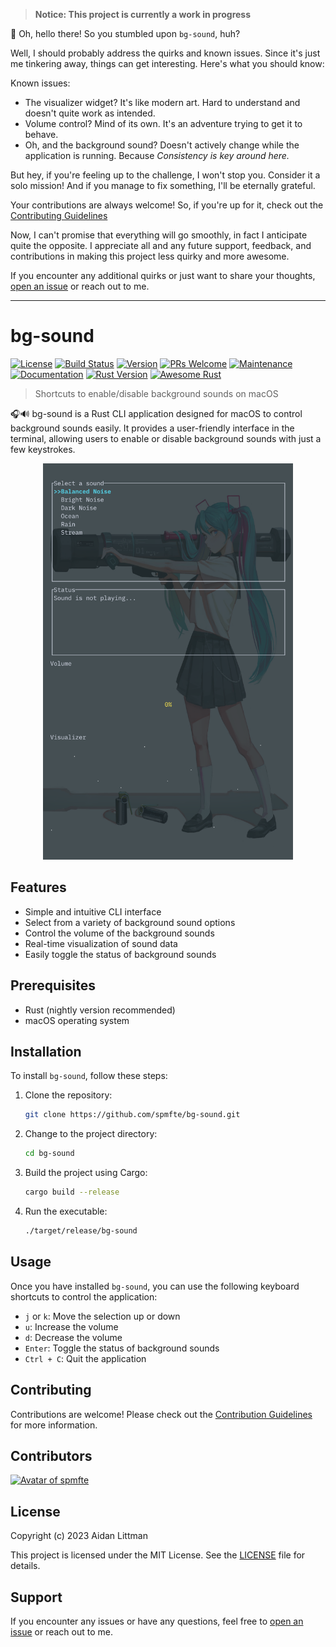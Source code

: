 > **Notice: This project is currently a work in progress**

🚧 Oh, hello there! So you stumbled upon `bg-sound`, huh?

Well, I should probably address the quirks and known issues. Since it's just me tinkering away, things can get interesting. Here's what you should know:

Known issues:
- The visualizer widget? It's like modern art. Hard to understand and doesn't quite work as intended.
- Volume control? Mind of its own. It's an adventure trying to get it to behave.
- Oh, and the background sound? Doesn't actively change while the application is running. Because _Consistency is key around here._

But hey, if you're feeling up to the challenge, I won't stop you. Consider it a solo mission! And if you manage to fix something, I'll be eternally grateful.

Your contributions are always welcome! So, if you're up for it, check out the [Contributing Guidelines](https://github.com/spmfte/BG-Sounds/blob/main/CONTRIBUTING.md)

Now, I can't promise that everything will go smoothly, in fact I anticipate quite the opposite. I appreciate all and any future support, feedback, and contributions in making this project less quirky and more awesome.

If you encounter any additional quirks or just want to share your thoughts, [open an issue](https://github.com/spmfte/bg-sound/issues) or reach out to me.

---

# bg-sound

[![License](https://img.shields.io/badge/license-MIT-blue.svg)](https://opensource.org/licenses/MIT)
[![Build Status](https://img.shields.io/travis/your-username/bg-sound/master.svg)](https://travis-ci.org/your-username/bg-sound)
[![Version](https://img.shields.io/badge/version-1.0.0-green.svg)](https://github.com/your-username/bg-sound/releases)
[![PRs Welcome](https://img.shields.io/badge/PRs-welcome-brightgreen.svg)](https://github.com/your-username/bg-sound/pulls)
[![Maintenance](https://img.shields.io/badge/Maintained%3F-yes-green.svg)](https://github.com/your-username/bg-sound/graphs/commit-activity)
[![Documentation](https://img.shields.io/badge/docs-yes-brightgreen.svg)](https://your-username.github.io/bg-sound)
[![Rust Version](https://img.shields.io/badge/rust-1.55%2B-orange.svg)](https://www.rust-lang.org)
[![Awesome Rust](https://img.shields.io/badge/Awesome-Rust-8C271E.svg)](https://github.com/rust-unofficial/awesome-rust)

> Shortcuts to enable/disable background sounds on macOS

🎧🔊 bg-sound is a Rust CLI application designed for macOS to control background sounds easily. It provides a user-friendly interface in the terminal, allowing users to enable or disable background sounds with just a few keystrokes.

<p align="center">
  <img src="bgsdemo.png" alt="Demo" width="400">
</p>

## Features

- Simple and intuitive CLI interface
- Select from a variety of background sound options
- Control the volume of the background sounds
- Real-time visualization of sound data
- Easily toggle the status of background sounds

## Prerequisites

- Rust (nightly version recommended)
- macOS operating system

## Installation

To install `bg-sound`, follow these steps:

1. Clone the repository:

   ```bash
   git clone https://github.com/spmfte/bg-sound.git
   ```

2. Change to the project directory:

   ```bash
   cd bg-sound
   ```

3. Build the project using Cargo:

   ```bash
   cargo build --release
   ```

4. Run the executable:

   ```bash
   ./target/release/bg-sound
   ```

## Usage

Once you have installed `bg-sound`, you can use the following keyboard shortcuts to control the application:

- `j` or `k`: Move the selection up or down
- `u`: Increase the volume
- `d`: Decrease the volume
- `Enter`: Toggle the status of background sounds
- `Ctrl + C`: Quit the application

## Contributing

Contributions are welcome! Please check out the [Contribution Guidelines](CONTRIBUTING.md) for more information.

## Contributors

<!-- Add contributors' avatars and names below: -->
[<img src="https://avatars.githubusercontent.com/spmfte" width="64px" alt="Avatar of spmfte">](https://github.com/spmfte)  

## License

Copyright (c) 2023 Aidan Littman

This project is licensed under the MIT License. See the [LICENSE](LICENSE) file for details.

## Support

If you encounter any issues or have any questions, feel free to [open an issue](https://github.com/spmfte/bg-sound/issues) or reach out to me.
